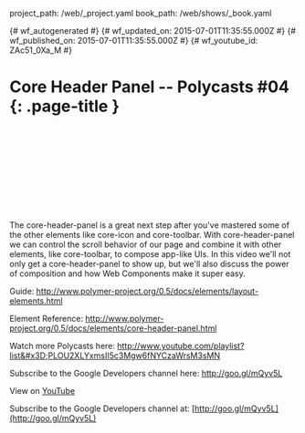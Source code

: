 project_path: /web/_project.yaml
book_path: /web/shows/_book.yaml

{# wf_autogenerated #}
{# wf_updated_on: 2015-07-01T11:35:55.000Z #}
{# wf_published_on: 2015-07-01T11:35:55.000Z #}
{# wf_youtube_id: ZAc51_0Xa_M #}

# Core Header Panel -- Polycasts #04 {: .page-title }


<div class="video-wrapper">
  <iframe class="devsite-embedded-youtube-video" data-video-id="ZAc51_0Xa_M"
          data-autohide="1" data-showinfo="0" frameborder="0" allowfullscreen>
  </iframe>
</div>

The core-header-panel is a great next step after you&#x27;ve mastered some of the other elements like core-icon and core-toolbar. With core-header-panel we can control the scroll behavior of our page and combine it with other elements, like core-toolbar, to compose app-like UIs. In this video we&#x27;ll not only get a core-header-panel to show up, but we&#x27;ll also discuss the power of composition and how Web Components make it super easy.

Guide: http://www.polymer-project.org/0.5/docs/elements/layout-elements.html

Element Reference: http://www.polymer-project.org/0.5/docs/elements/core-header-panel.html

Watch more Polycasts here: http://www.youtube.com/playlist?list&#x3D;PLOU2XLYxmsII5c3Mgw6fNYCzaWrsM3sMN

Subscribe to the Google Developers channel here: http://goo.gl/mQyv5L

View on [YouTube](https://youtu.be/ZAc51_0Xa_M)

Subscribe to the Google Developers channel at: [http://goo.gl/mQyv5L](http://goo.gl/mQyv5L)
